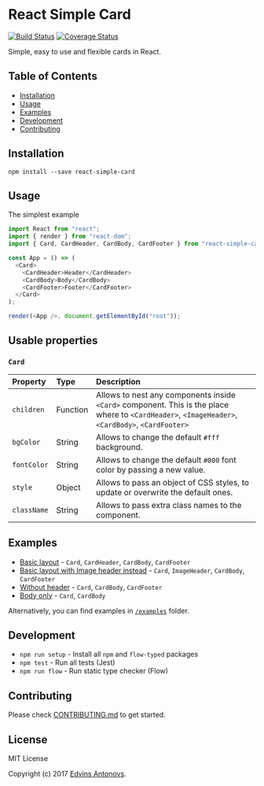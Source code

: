 # React Simple Card
[![Build Status](https://travis-ci.org/ummahusla/react-simple-card.svg?branch=master)](https://travis-ci.org/ummahusla/react-simple-card) [![Coverage Status](https://coveralls.io/repos/github/ummahusla/react-simple-card/badge.svg?branch=master)](https://coveralls.io/github/ummahusla/react-simple-card?branch=master)

Simple, easy to use and flexible cards in React.


## Table of Contents

- [Installation](#installation)
- [Usage](#usage)
- [Examples](#examples)
- [Development](#development)
- [Contributing](#contributing)

## Installation

```
npm install --save react-simple-card
```

## Usage

The simplest example

```js
import React from "react";
import { render } from "react-dom";
import { Card, CardHeader, CardBody, CardFooter } from "react-simple-card";

const App = () => (
  <Card>
    <CardHeader>Header</CardHeader>
    <CardBody>Body</CardBody>
    <CardFooter>Footer</CardFooter>
  </Card>
);

render(<App />, document.getElementById("root"));
```

## Usable properties

### `Card`


| Property | Type | Description
:---|:---|:---
| `children` | Function | Allows to nest any components inside `<Card>` component. This is the place where to `<CardHeader>`, `<ImageHeader>`, `<CardBody>`, `<CardFooter>` |
| `bgColor` | String | Allows to change the default `#fff` background. |
| `fontColor` | String | Allows to change the default `#000` font color by passing a new value. |
| `style` | Object | Allows to pass an object of CSS styles, to update or overwrite the default ones. |
| `className`| String | Allows to pass extra class names to the component. |


## Examples

- [Basic layout](https://codesandbox.io/s/611monz7qz) - `Card`, `CardHeader`, `CardBody`, `CardFooter` 
- [Basic layout with Image header instead](https://codesandbox.io/s/k2kwznw6qv) - `Card`, `ImageHeader`, `CardBody`, `CardFooter` 
- [Without header](https://codesandbox.io/s/zqk7jvrnym) - `Card`, `CardBody`, `CardFooter` 
- [Body only](https://codesandbox.io/s/vnlxr3l6j0) - `Card`, `CardBody`

Alternatively, you can find examples in [`/examples`](/examples) folder.

## Development

* `npm run setup` - Install all `npm` and `flow-typed` packages
* `npm test` - Run all tests (Jest)
* `npm run flow` - Run static type checker (Flow)


## Contributing

Please check [CONTRIBUTING.md](CONTRIBUTING.md) to get started.

## License

MIT License

Copyright (c) 2017 [Edvins Antonovs](https://twitter.com/edvinsantonovs).
